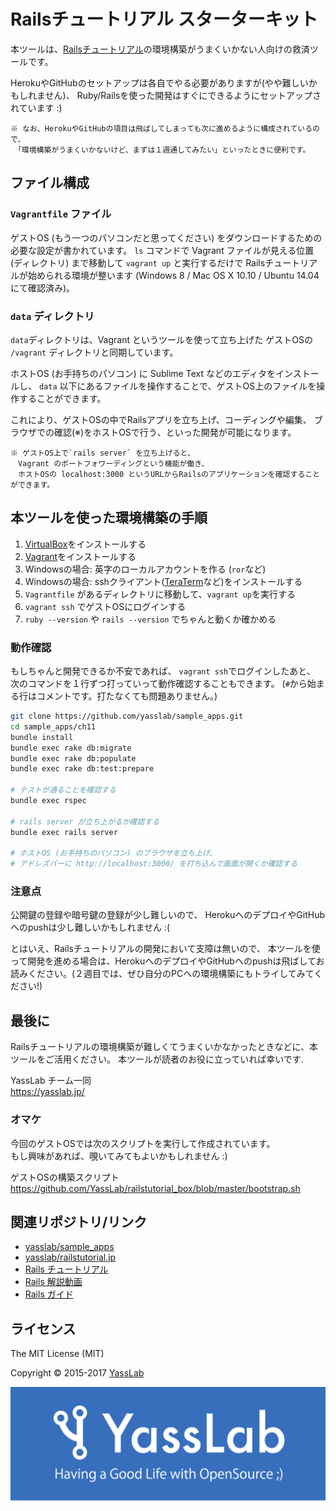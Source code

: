 # Railsチュートリアル スターターキット

本ツールは、[Railsチュートリアル](https://railstutorial.jp)の環境構築がうまくいかない人向けの救済ツールです。

HerokuやGitHubのセットアップは各自でやる必要がありますが(やや難しいかもしれません)、
Ruby/Railsを使った開発はすぐにできるようにセットアップされています :)

```
※ なお、HerokuやGitHubの項目は飛ばしてしまっても次に進めるように構成されているので、
　「環境構築がうまくいかないけど、まずは１週通してみたい」といったときに便利です。
```

## ファイル構成

### `Vagrantfile` ファイル

ゲストOS (もう一つのパソコンだと思ってください) をダウンロードするための必要な設定が書かれています。
`ls` コマンドで Vagrant ファイルが見える位置 (ディレクトリ) まで移動して `vagrant up` と実行するだけで
Railsチュートリアルが始められる環境が整います (Windows 8 / Mac OS X 10.10 / Ubuntu 14.04 にて確認済み)。

### `data` ディレクトリ

`data`ディレクトリは、Vagrant というツールを使って立ち上げた
ゲストOSの `/vagrant` ディレクトリと同期しています。

ホストOS (お手持ちのパソコン) に Sublime Text などのエディタをインストールし、
`data` 以下にあるファイルを操作することで、ゲストOS上のファイルを操作することができます。

これにより、ゲストOSの中でRailsアプリを立ち上げ、コーディングや編集、
ブラウザでの確認(※)をホストOSで行う、といった開発が可能になります。

```
※ ゲストOS上で`rails server` を立ち上げると、
　Vagrant のポートフォワーディングという機能が働き、
　ホストOSの localhost:3000 というURLからRailsのアプリケーションを確認することができます。
```

## 本ツールを使った環境構築の手順

1. [VirtualBox](http://www.oracle.com/technetwork/server-storage/virtualbox/downloads/index.html?ssSourceSiteId=otnjp)をインストールする
2. [Vagrant](https://www.vagrantup.com/downloads.html)をインストールする
3. Windowsの場合: 英字のローカルアカウントを作る (`ror`など)
4. Windowsの場合: sshクライアント([TeraTerm](http://ttssh2.sourceforge.jp/)など)をインストールする
5. `Vagrantfile` があるディレクトリに移動して、`vagrant up`を実行する
6. `vagrant ssh` でゲストOSにログインする
7. `ruby --version` や `rails --version` でちゃんと動くか確かめる


### 動作確認

もしちゃんと開発できるか不安であれば、
`vagrant ssh`でログインしたあと、
次のコマンドを１行ずつ打っていって動作確認することもできます。
(`#`から始まる行はコメントです。打たなくても問題ありません。)

```sh
git clone https://github.com/yasslab/sample_apps.git
cd sample_apps/ch11
bundle install
bundle exec rake db:migrate
bundle exec rake db:populate
bundle exec rake db:test:prepare

# テストが通ることを確認する
bundle exec rspec

# rails server が立ち上がるか確認する
bundle exec rails server

# ホストOS (お手持ちのパソコン) のブラウザを立ち上げ、
# アドレズバーに http://localhost:3000/ を打ち込んで画面が開くか確認する
```

### 注意点

公開鍵の登録や暗号鍵の登録が少し難しいので、
HerokuへのデプロイやGitHubへのpushは少し難しいかもしれません :(

とはいえ、Railsチュートリアルの開発において支障は無いので、
本ツールを使って開発を進める場合は、HerokuへのデプロイやGitHubへのpushは飛ばしてお読みください。(２週目では、ぜひ自分のPCへの環境構築にもトライしてみてください!)


## 最後に

Railsチュートリアルの環境構築が難しくてうまくいかなかったときなどに、本ツールをご活用ください。
本ツールが読者のお役に立っていれば幸いです.

YassLab チーム一同    
https://yasslab.jp/


### オマケ

今回のゲストOSでは次のスクリプトを実行して作成されています。    
もし興味があれば、覗いてみてもよいかもしれません :)

ゲストOSの構築スクリプト    
https://github.com/YassLab/railstutorial_box/blob/master/bootstrap.sh


## 関連リポジトリ/リンク

- [yasslab/sample_apps](https://github.com/yasslab/sample_apps)
- [yasslab/railstutorial.jp](https://github.com/yasslab/railstutorial.jp)
- [Rails チュートリアル](https://railstutorial.jp)
- [Rails 解説動画](https://railstutorial.jp/#screencast)
- [Rails ガイド](https://railsguides.jp)


## ライセンス

The MIT License (MIT)

Copyright &copy; 2015-2017 [YassLab](https://yasslab.jp)

![YassLab Logo](https://raw.githubusercontent.com/yasslab/railsguides.jp/master/yasslab/logo_800x200.png)
